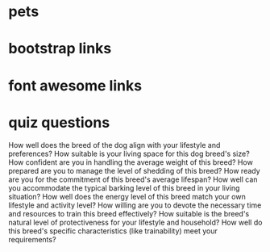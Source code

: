 # pets

# bootstrap links
<link href="https://cdn.jsdelivr.net/npm/bootstrap@5.3.2/dist/css/bootstrap.min.css" rel="stylesheet" integrity="sha384-T3c6CoIi6uLrA9TneNEoa7RxnatzjcDSCmG1MXxSR1GAsXEV/Dwwykc2MPK8M2HN" crossorigin="anonymous">
<script src="https://cdn.jsdelivr.net/npm/bootstrap@5.3.2/dist/js/bootstrap.bundle.min.js" integrity="sha384-C6RzsynM9kWDrMNeT87bh95OGNyZPhcTNXj1NW7RuBCsyN/o0jlpcV8Qyq46cDfL" crossorigin="anonymous"></script>

# font awesome links
<script src="https://kit.fontawesome.com/350e2576bf.js" crossorigin="anonymous"></script>

# quiz questions
How well does the breed of the dog align with your lifestyle and preferences?
How suitable is your living space for this dog breed's size?
How confident are you in handling the average weight of this breed?
How prepared are you to manage the level of shedding of this breed?
How ready are you for the commitment of this breed's average lifespan?
How well can you accommodate the typical barking level of this breed in your living situation?
How well does the energy level of this breed match your own lifestyle and activity level?
How willing are you to devote the necessary time and resources to train this breed effectively?
How suitable is the breed's natural level of protectiveness for your lifestyle and household?
How well do this breed's specific characteristics (like trainability) meet your requirements?
